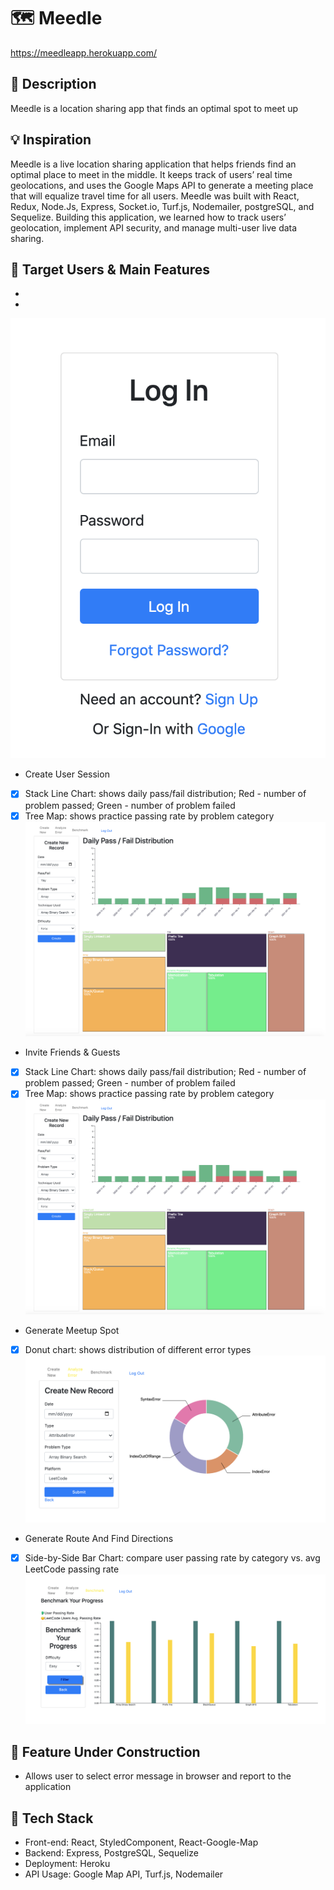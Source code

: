 # 🗺️ Meedle
https://meedleapp.herokuapp.com/

## :paperclip: Description
Meedle is a location sharing app that finds an optimal spot to meet up

## :bulb: Inspiration
Meedle is a live location sharing application that helps friends find an optimal place to meet in the middle. It keeps track of users’ real time geolocations, and uses the Google Maps API to generate a meeting place that will equalize travel time for all users. Meedle was built with React, Redux, Node.Js, Express, Socket.io, Turf.js, Nodemailer, postgreSQL, and Sequelize. Building this application, we learned how to track users’ geolocation, implement API security, and manage multi-user live data sharing.

## :thinking: Target Users & Main Features
- 
- 
![Image of Login](https://github.com/karin6543/AlgoTracker/blob/master/public/login.png)

- Create User Session
- [x] Stack Line Chart: shows daily pass/fail distribution; Red - number of problem passed; Green - number of problem failed
- [x] Tree Map: shows practice passing rate by problem category
![Image of Dashboard](https://github.com/karin6543/AlgoTracker/blob/master/public/dashboard.png)

- Invite Friends & Guests
- [x] Stack Line Chart: shows daily pass/fail distribution; Red - number of problem passed; Green - number of problem failed
- [x] Tree Map: shows practice passing rate by problem category
![Image of Dashboard](https://github.com/karin6543/AlgoTracker/blob/master/public/dashboard.png)

- Generate Meetup Spot
- [x] Donut chart: shows distribution of different error types
![Image of Error](https://github.com/karin6543/AlgoTracker/blob/master/public/error.png)

- Generate Route And Find Directions
- [x] Side-by-Side Bar Chart: compare user passing rate by category vs. avg LeetCode passing rate
![Image of Benchmark](https://github.com/karin6543/AlgoTracker/blob/master/public/benchmark.png)

## :construction: Feature Under Construction 
- Allows user to select error message in browser and report to the application


## :cake: Tech Stack
- Front-end: React, StyledComponent, React-Google-Map 
- Backend: Express, PostgreSQL, Sequelize
- Deployment: Heroku
- API Usage: Google Map API, Turf.js, Nodemailer
